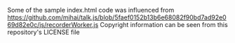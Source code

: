 Some of the sample index.html code was influenced from https://github.com/mihai/talk.js/blob/5faef0152b13b6e68082f90bd7ad92e069d82e0c/js/recorderWorker.js
Copyright information can be seen from this repository's LICENSE file

